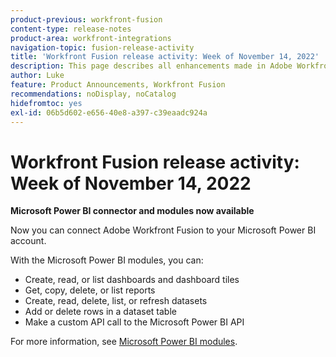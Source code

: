 ```yaml
---
product-previous: workfront-fusion
content-type: release-notes
product-area: workfront-integrations
navigation-topic: fusion-release-activity
title: 'Workfront Fusion release activity: Week of November 14, 2022'
description: This page describes all enhancements made in Adobe Workfront Fusion the week of November 14, 2022.
author: Luke
feature: Product Announcements, Workfront Fusion
recommendations: noDisplay, noCatalog
hidefromtoc: yes
exl-id: 06b5d602-e656-40e8-a397-c39eaadc924a
---
```

# Workfront Fusion release activity: Week of November 14, 2022

**Microsoft Power BI connector and modules now available**

Now you can connect Adobe Workfront Fusion to your Microsoft Power BI account.

With the Microsoft Power BI modules, you can:

* Create, read, or list dashboards and dashboard tiles
* Get, copy, delete, or list reports
* Create, read, delete, list, or refresh datasets
* Add or delete rows in a dataset table
* Make a custom API call to the Microsoft Power BI API

For more information, see [Microsoft Power BI modules](../../../workfront-fusion/apps-and-their-modules/powerbi-modules.md).
